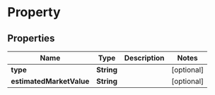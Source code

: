 
# Property

## Properties
Name | Type | Description | Notes
------------ | ------------- | ------------- | -------------
**type** | **String** |  |  [optional]
**estimatedMarketValue** | **String** |  |  [optional]



